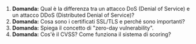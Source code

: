 1. **Domanda:** Qual è la differenza tra un attacco DoS (Denial of Service) e un attacco DDoS (Distributed Denial of Service)? 
2. **Domanda:** Cosa sono i certificati SSL/TLS e perché sono importanti? 
3. **Domanda:** Spiega il concetto di "zero-day vulnerability".
4. **Domanda:** Cos'è il CVSS? Come funziona il sistema di scoring? 